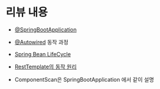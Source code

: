 # 리뷰 내용

* [@SpringBootApplication](./review/review_1.md)
* [@Autowired](./review/review_2.md) 동작 과정
* [Spring Bean LifeCycle](./review/review_3.md)
* [RestTemplate의 동작 원리](./review/review_4.md)


* ComponentScan은 SpringBootApplication 에서 같이 설명